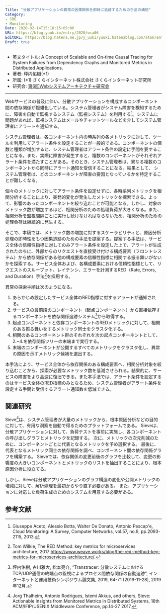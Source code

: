 ```yaml
---
Title: "分散アプリケーションの異常の因果関係を即時に追跡するための手法の構想"
Category:
- SRE
- Monitoring
Date: 2020-02-14T15:18:15+09:00
URL: https://blog.yuuk.io/entry/2020/wsa06
EditURL: https://blog.hatena.ne.jp/y_uuki/yuuki.hatenablog.com/atom/entry/26006613511915114
Draft: true
---
```


- 英文タイトル: A Concept of Scalable and On-time Causal Tracing for System Failures from Dependency Graphs and Monitored Metrics in Distributed Applications.
- 著者: 坪内佑樹(\*1)
- 所属: (\*1) さくらインターネット株式会社 さくらインターネット研究所
- 研究会: [第6回Webシステムアーキテクチャ研究会](https://websystemarchitecture.hatenablog.jp/entry/2019/12/11/165624)

<hr/>

<!-- 社会の背景  -->
Webサービスの普及に伴い、分散アプリケーションを構成するコンポーネント間の依存関係が複雑化している。システム管理者がシステム障害を検知するために、障害を自動で監視するシステム（監視システム）を利用する[^1]。システムに問題があれば、監視システムはメールやチャットツールなどを介してシステム管理者にアラートを通知する。

<!-- 問題意識 -->
システム管理者は、各コンポーネント内の時系列の各メトリックに対して、ツールを利用してアラート条件を設定することが一般的である。コンポーネントの個数と種類が増加すると、システム管理者はアラート条件の設定に手間を要することになる。また、実際に障害が発生すると、複数のコンポーネントがそれぞれアラート条件を満たすことがある。そのとき、システム管理者は、異なる複数のコンポーネントから同時にアラート通知を受信することになる。結果として、 システム管理者は、どのコンポーネントが障害の要因となっているかを特定することが難しくなる。
<!-- 機械学習による異常検知システムにおいても、サブシステムからアラートが通知されるのは同様である。 -->

<!-- 先行研究と課題 -->
個々のメトリックに対してアラート条件を設定せずに、各時系列メトリックを相関分析することにより、突発的変化が発生したメトリックを探索できる。よって、影響のあったコンポーネントを絞り込むことが可能となる。しかし、対象のメトリック数が増加するほど、相関分析のための処理負荷が大きくなる。また、相関分析を監視間隔ごとに実行し続けなければならないため、相関分析のための処理負荷は継続的に発生する。

<!-- 提案手法 -->
そこで、本稿では、メトリック数の増加に対するスケーラビリティと、原因分析処理の即時性をもつ因果追跡のための手法を提案する。提案する手法は、サービス全体の信頼性指標に対してのみアラート条件を設定した上で、アラートが生成されたのちに、外部からのリクエストを直接受け付ける構成要素（フロントシステム）から依存関係がある他の構成要素の信頼性指標に相関する振る舞いがないかを探索する。サービス全体および、各構成要素における信頼性指標として、リクエストのスループット、レイテンシ、エラーを計測するRED（Rate, Errors, and Duration）手法[^3]を採用する。

異常の探索手順は次のようになる。

1. あらかじめ設定したサービス全体のRED指標に対するアラートが通知される。
1. サービスの最前段のコンポーネント（起点コンポーネント）から直接依存するコンポーネントを依存関係追跡システム[^6]から取得する。
1. 起点コンポーネントと依存コンポーネントのREDメトリックに対して、相関のある振る舞いをするメトリック同士をクラスタ化する。
1. 相関のあるコンポーネント群のそれぞれを次の起点コンポーネントとして、2.~4.を依存関係ツリーの末端まで実行する。
1. 末端のコンポーネントが公開するすべてのメトリックをクラスタ化し、異常の原因を示すメトリック候補を選出する。

本手法により、サービス全体から依存関係のある構成要素へ、相関分析対象を絞り込むことから、探索が必要なメトリック数を低減させられる。結果的に、サービスの障害をより高速に復旧できる。また本手法では、アラート条件を設定するのはサービス全体のRED指標のみとなるため、システム管理者がアラート条件を設定する手間と受信するアラート通知数を低減できる。

## 関連研究

Sieve[^2]は、システム管理者が大量のメトリックから、根本原因分析などの目的に対して、有用な洞察を自動で得るためのプラットフォームである。
Sieveは、分散アプリケーションに対して、負荷テストを事前に実施し、各コンポーネントの呼び出しグラフとメトリックを記録する。
次に、メトリックの次元削減のために、コンポーネントごとに代表となるメトリックを予め選択する。
最後に、代表となるメトリック同士の依存関係を調べ、コンポーネント間の依存関係グラフを構築する。
Sieveでは、依存関係の変更前後のグラフを比較して、変更の影響度の大きいコンポーネントとメトリックのリストを抽出することにより、根本原因分析に役立てる。

しかし、Sieveは分散アプリケーションのグラフ構造の変化や公開メトリックの増減に対して、解析処理を最初からやり直す必要がある。
また、アプリケーションに対応した負荷生成のためのシステムを用意する必要がある。

## 参考文献

[^1]: Giuseppe Aceto, Alessio Botta, Walter De Donato, Antonio Pescap'e, Cloud Monitoring: A Survey, Computer Networks, vol.57, no.9, pp.2093-2115, 2013.
[^2]: Jorg Thalheim, Antonio Rodrigues, Istemi Akkus, and others, Sieve: Actionable Insights from Monitored Metrics in Distributed Systems, 18th ACM/IFIP/USENIX Middleware Conference, pp.14-27 2017.
[^3]: Tom Wilkie, The RED Method: key metrics for microservices architecture, 2017 <https://www.weave.works/blog/the-red-method-key-metrics-for-microservices-architecture/>.
[^4]: Betsy Beyer, Chris Jones, Jennifer Petoff, and others, Site Reliability Engineering: How Google Runs Production Systems, O'Reilly Media, Inc 2016.
[^5]: Brendan Gregg, Systems Performance: Enterprise and the Cloud, Pearson Education 2013.
[^6]: 坪内佑樹, 古川雅大, 松本亮介, “Transtracer: 分散システムにおけるTCP/UDP通信の終端点の監視によるプロセス間依存関係の自動追跡”, インターネットと運用技術シンポジウム論文集, 2019, 64-71 (2019-11-28), 2019年12月.

<!-- C. W. S. Emmons, and B. Gregg. A Microscope on Microservices. http://techblog.netflix.com/2015/02/a-microscope-on-microservices.html, 2015. Last accessed: September, 2017. -->
<!-- E. Haddad. Service-Oriented Architecture: Scaling the uber Engineering Codebase As We Grow. https://eng.uber.com/soa/, 2015. Last accessed: September, 2017. -->
